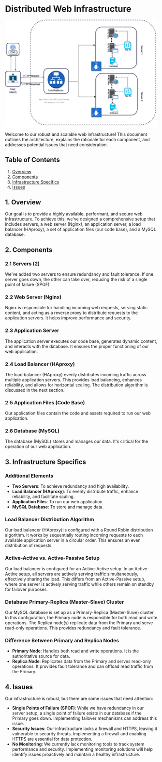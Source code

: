 # Distributed Web Infrastructure
![Image of a distributed web infrastructure](1-distributed_web_infrastructure.png)

Welcome to our robust and scalable web infrastructure! This document outlines the architecture, explains the rationale for each component, and addresses potential issues that need consideration.

## Table of Contents
1. [Overview](#overview)
2. [Components](#components)
3. [Infrastructure Specifics](#infrastructure-specifics)
4. [Issues](#issues)

## 1. Overview <a name="overview"></a>

Our goal is to provide a highly available, performant, and secure web infrastructure. To achieve this, we've designed a comprehensive setup that includes servers, a web server (Nginx), an application server, a load balancer (HAproxy), a set of application files (our code base), and a MySQL database.

## 2. Components <a name="components"></a>

### 2.1 Servers (2)

We've added two servers to ensure redundancy and fault tolerance. If one server goes down, the other can take over, reducing the risk of a single point of failure (SPOF).

### 2.2 Web Server (Nginx)

Nginx is responsible for handling incoming web requests, serving static content, and acting as a reverse proxy to distribute requests to the application servers. It helps improve performance and security.

### 2.3 Application Server

The application server executes our code base, generates dynamic content, and interacts with the database. It ensures the proper functioning of our web application.

### 2.4 Load Balancer (HAproxy)

The load balancer (HAproxy) evenly distributes incoming traffic across multiple application servers. This provides load balancing, enhances reliability, and allows for horizontal scaling. The distribution algorithm is discussed in the next section.

### 2.5 Application Files (Code Base)

Our application files contain the code and assets required to run our web application.

### 2.6 Database (MySQL)

The database (MySQL) stores and manages our data. It's critical for the operation of our web application.

## 3. Infrastructure Specifics <a name="infrastructure-specifics"></a>

### Additional Elements

- **Two Servers**: To achieve redundancy and high availability.
- **Load Balancer (HAproxy)**: To evenly distribute traffic, enhance reliability, and facilitate scaling.
- **Application Files**: To run our web application.
- **MySQL Database**: To store and manage data.

### Load Balancer Distribution Algorithm

Our load balancer (HAproxy) is configured with a Round Robin distribution algorithm. It works by sequentially routing incoming requests to each available application server in a circular order. This ensures an even distribution of requests.

### Active-Active vs. Active-Passive Setup

Our load balancer is configured for an Active-Active setup. In an Active-Active setup, all servers are actively serving traffic simultaneously, effectively sharing the load. This differs from an Active-Passive setup, where one server is actively serving traffic while others remain on standby for failover purposes.

### Database Primary-Replica (Master-Slave) Cluster

Our MySQL database is set up as a Primary-Replica (Master-Slave) cluster. In this configuration, the Primary node is responsible for both read and write operations. The Replica node(s) replicate data from the Primary and serve read-only operations. This provides redundancy and fault tolerance.

### Difference Between Primary and Replica Nodes

- **Primary Node**: Handles both read and write operations. It is the authoritative source for data.
- **Replica Node**: Replicates data from the Primary and serves read-only operations. It provides fault tolerance and can offload read traffic from the Primary.

## 4. Issues <a name="issues"></a>

Our infrastructure is robust, but there are some issues that need attention:

- **Single Points of Failure (SPOF)**: While we have redundancy in our server setup, a single point of failure exists in our database if the Primary goes down. Implementing failover mechanisms can address this issue.
- **Security Issues**: Our infrastructure lacks a firewall and HTTPS, leaving it vulnerable to security threats. Implementing a firewall and enabling HTTPS are essential for data protection.
- **No Monitoring**: We currently lack monitoring tools to track system performance and security. Implementing monitoring solutions will help identify issues proactively and maintain a healthy infrastructure.
